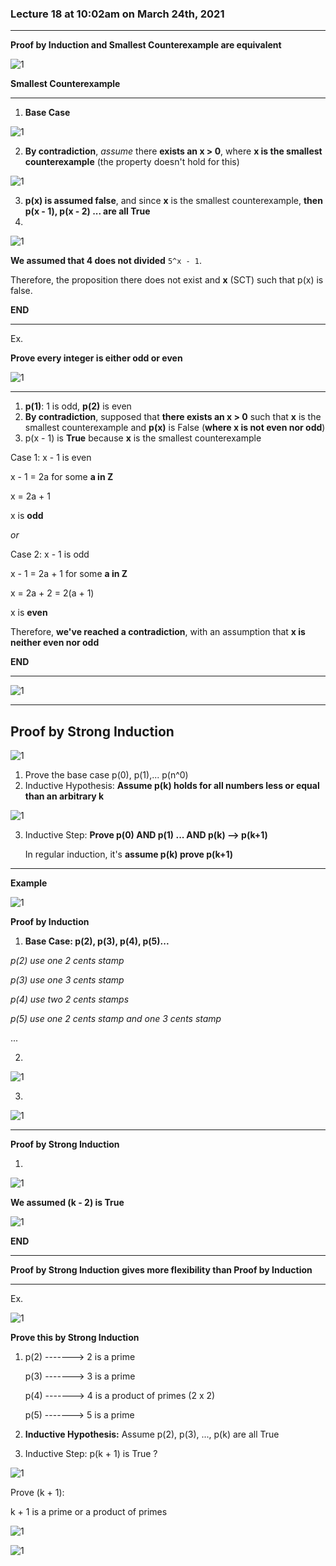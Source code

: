 ### Lecture 18 at 10:02am on March 24th, 2021

---

**Proof by Induction and Smallest Counterexample are equivalent**

![1](./Lect18-img/1.png)

**Smallest Counterexample**

---

1. **Base Case**

![1](./Lect18-img/2.png)

2. **By contradiction**, *assume* there **exists an x > 0**, where **x is the smallest counterexample** (the property doesn't hold for this)

![1](./Lect18-img/3.png)

3. **p(x) is assumed false**, and since **x** is the smallest counterexample, **then p(x - 1), p(x - 2) ... are all True**
4. 

![1](./Lect18-img/4.png)

**We assumed that 4 does not divided** `5^x - 1`. 

Therefore, the proposition there does not exist and **x** (SCT) such that p(x) is false.

**END**

---

Ex.

**Prove every integer is either odd or even**

![1](./Lect18-img/5.png)

---

1. **p(1)**: 1 is odd, **p(2)** is even
2. **By contradiction**, supposed that **there exists an x > 0** such that **x** is the smallest counterexample and **p(x)** is False (**where x is not even nor odd**)
3. p(x - 1) is **True** because **x** is the smallest counterexample

Case 1: x - 1 is even

x - 1 = 2a for some **a in Z**

x = 2a + 1

x is **odd**

*or*

Case 2: x - 1 is odd

x - 1 = 2a + 1 for some **a in Z**

x = 2a + 2 = 2(a + 1)

x is **even**

Therefore, **we've reached a contradiction**, with an assumption that **x is neither even nor odd**

**END**

---

![1](./Lect18-img/6.png)

---

## Proof by Strong Induction

![1](./Lect18-img/7.png)

1. Prove the base case p(0), p(1),... p(n^0)
2. Inductive Hypothesis: **Assume p(k) holds for all numbers less or equal than an arbitrary k**

![1](./Lect18-img/8.png)

3. Inductive Step: **Prove p(0) AND p(1) ... AND p(k) --> p(k+1)**

   In regular induction, it's **assume p(k) prove p(k+1)**

---

**Example**

![1](./Lect18-img/9.png)

**Proof by Induction**

1. **Base Case: p(2), p(3), p(4), p(5)...**

*p(2) use one 2 cents stamp*

*p(3) use one 3 cents stamp*

*p(4) use two 2 cents stamps*

*p(5) use one 2 cents stamp and one 3 cents stamp*

...

2. 

![1](./Lect18-img/10.png)

3. 

![1](./Lect18-img/11.png)

---

**Proof by Strong Induction**

1.

![1](./Lect18-img/12.png)

**We assumed (k - 2) is True**

![1](./Lect18-img/13.png)

**END**

---

**Proof by Strong Induction gives more flexibility than Proof by Induction**

---

Ex.

![1](./Lect18-img/14.png)

**Prove this by Strong Induction**

1. p(2) -------> 2 is a prime

   p(3) -------> 3 is a prime

   p(4) -------> 4 is a product of primes (2 x 2)

   p(5) -------> 5 is a prime

2. **Inductive Hypothesis:** Assume p(2), p(3), ..., p(k) are all True
3. Inductive Step: p(k + 1) is True ?

![1](./Lect18-img/15.png)

Prove (k + 1):

k + 1 is a prime or a product of primes

![1](./Lect18-img/16.png)

![1](./Lect18-img/17.png)

